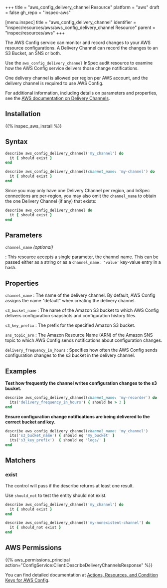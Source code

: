 +++
title = "aws_config_delivery_channel Resource"
platform = "aws"
draft = false
gh_repo = "inspec-aws"

[menu.inspec]
title = "aws_config_delivery_channel"
identifier = "inspec/resources/aws/aws_config_delivery_channel Resource"
parent = "inspec/resources/aws"
+++

The AWS Config service can monitor and record changes to your AWS resource configurations. A Delivery Channel can record the changes
to an S3 Bucket, an SNS or both.

Use the `aws_config_delivery_channel` InSpec audit resource to examine how the AWS Config service delivers those change notifications.

One delivery channel is allowed per region per AWS account, and the delivery channel is required to use AWS Config.

For additional information, including details on parameters and properties, see the [AWS documentation on Delivery Channels](https://docs.aws.amazon.com/config/latest/developerguide/manage-delivery-channel.html).

## Installation

{{% inspec_aws_install %}}

## Syntax

```ruby
describe aws_config_delivery_channel('my_channel') do
  it { should exist }
end
```

```ruby
describe aws_config_delivery_channel(channel_name: 'my-channel') do
  it { should exist }
end
```

Since you may only have one Delivery Channel per region, and InSpec connections are per-region, you may also omit the `channel_name` to obtain the one Delivery Channel (if any) that exists:

```ruby
describe aws_config_delivery_channel do
  it { should exist }
end
```

## Parameters

`channel_name` _(optional)_

: This resource accepts a single parameter, the channel name.
  This can be passed either as a string or as a `channel_name: 'value'` key-value entry in a hash.

## Properties

`channel_name`
: The name of the delivery channel. By default, AWS Config assigns the name "default" when creating the delivery channel.

`s3_bucket_name`
: The name of the Amazon S3 bucket to which AWS Config delivers configuration snapshots and configuration history files.

`s3_key_prefix`
: The prefix for the specified Amazon S3 bucket.

`sns_topic_arn`
: The Amazon Resource Name (ARN) of the Amazon SNS topic to which AWS Config sends notifications about configuration changes.

`delivery_frequency_in_hours`
: Specifies how often the AWS Config sends configuration changes to the s3 bucket in the delivery channel.

## Examples

**Test how frequently the channel writes configuration changes to the s3 bucket.**

```ruby
describe aws_config_delivery_channel(channel_name: 'my-recorder') do
  its('delivery_frequency_in_hours') { should be > 3 }
end
```

**Ensure configuration change notifications are being delivered to the correct bucket and key.**

```ruby
describe aws_config_delivery_channel(channel_name: 'my_channel')
  its('s3_bucket_name') { should eq 'my_bucket' }
  its('s3_key_prefix')  { should eq 'logs/' }
end
```

## Matchers

### exist

The control will pass if the describe returns at least one result.

Use `should_not` to test the entity should not exist.

```ruby
describe aws_config_delivery_channel('my_channel') do
  it { should exist }
end
```

```ruby
describe aws_config_delivery_channel('my-nonexistent-channel') do
  it { should_not exist }
end
```

## AWS Permissions

{{% aws_permissions_principal action="ConfigService:Client:DescribeDeliveryChannelsResponse" %}}

You can find detailed documentation at [Actions, Resources, and Condition Keys for AWS Config](https://docs.aws.amazon.com/IAM/latest/UserGuide/list_awsconfig.html).
